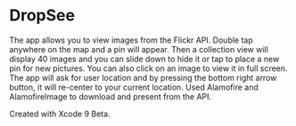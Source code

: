 # DropSee

The app allows you to view images from the Flickr API. Double tap anywhere on the map and a pin will appear. Then a collection view will display 40 images and you can slide down to hide it or tap to place a new pin for new pictures. You can also click on an image to view it in full screen. The app will ask for user location and by pressing the bottom right arrow button, it will re-center to your current location. Used Alamofire and AlamofireImage to download and present from the API.

Created with Xcode 9 Beta.
